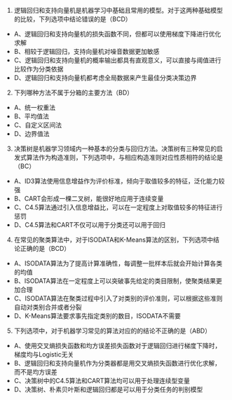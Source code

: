 1. 逻辑回归和支持向量机是机器学习中基础且常用的模型。对于这两种基础模型的比较，下列选项中结论错误的是（BCD）
- A、逻辑回归和支持向量机的损失函数不同，但都可以使用梯度下降进行优化求解
- B、相较于逻辑回归，支持向量机对噪音数据更加敏感
- C、逻辑回归和支持向量机的概率输出都具有直观意义，可以直接与阈值进行比较作为分类依据
- D、逻辑回归和支持向量机都考虑全局数据来产生最佳分类决策边界

2. 下列哪种方法不属于分箱的主要方法（BD）
- A、统一权重法
- B、平均值法
- C、自定义区间法
- D、边界值法

3. 决策树是机器学习领域内一种基本的分类与回归方法。决策树有三种常见的启发式算法作为构造准则，下列选项中，与相应构造准则对应性质相符的结论是（BC）
- A、ID3算法使用信息增益作为评价标准，倾向于取值较多的特征，泛化能力较强
- B、CART会形成一棵二叉树，能很好地应用于连续变量
- C、C4.5算法通过引入信息增益比，可以在一定程度上对取值较多的特征进行惩罚
- D、C4.5算法和CART不仅可以用于分类还可以用于回归

4. 在常见的聚类算法中，对于ISODATA和K-Means算法的区别，下列选项中结论正确的是（BCD）
- A、ISODATA算法为了提高计算准确性，每调整一批样本后就会开始计算各类的均值
- B、ISODATA算法在一定程度上可以突破事先给定的类目限制，使聚类结果更加合理
- C、ISODATA算法在聚类过程中引入了对类别的评价准则，可以根据这些准则自动对类别合并或者分裂
- D、K-Means算法要求事先指定类别的数目，ISODATA不需要

5. 下列选项中，对于机器学习常见的算法对应的的结论不正确的是（ABD）
- A、使用交叉熵损失函数和均方误差损失函数对于逻辑回归进行梯度下降时，梯度均与Logistic无关
- B、逻辑回归和支持向量机作为分类器都是用交叉熵损失函数进行优化求解，而不是均方误差
- C、决策树中的C4.5算法和CART算法均可以用于处理连续型变量
- D、决策树、朴素贝叶斯和逻辑回归都是可以用于分类任务的判别模型

